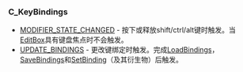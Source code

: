 ### C\_KeyBindings

* [MODIFIER\_STATE\_CHANGED](https://wow.gamepedia.com/MODIFIER_STATE_CHANGED) - 按下或释放shift/ctrl/alt键时触发。当[EditBox](https://wow.gamepedia.com/UIOBJECT_EditBox)具有键盘焦点时不会触发。
* [UPDATE\_BINDINGS](https://wow.gamepedia.com/UPDATE_BINDINGS) - 更改键绑定时触发。完成[LoadBindings](https://wow.gamepedia.com/API_LoadBindings)，[SaveBindings](https://wow.gamepedia.com/API_SaveBindings)和[SetBinding](https://wow.gamepedia.com/API_SetBinding)（及其衍生物）后触发。



